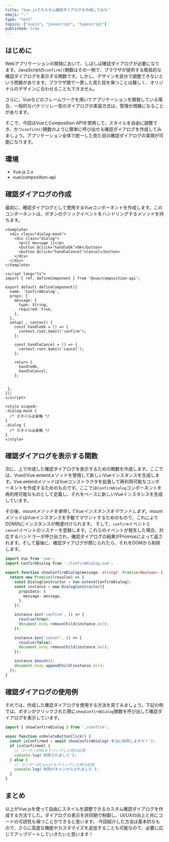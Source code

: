```yaml
---
title: "Vue.jsでカスタム確認ダイアログを作成してみた"
emoji: "💡"
type: "tech"
topics: ["vuejs", "javascript", "typescript"]
published: true
---
```


## はじめに
Webアプリケーションの開発において、しばしば確認ダイアログが必要になります。JavaScriptの`confirm()`関数はその一例で、ブラウザが提供する簡易的な確認ダイアログを表示する関数です。しかし、デザインを自分で調整できないという問題があります。ブラウザ間で一貫した見た目を保つことは難しく、オリジナルのデザインに合わせることもできません。

さらに、Vueなどのフレームワークを用いてアプリケーションを開発している場合、一般的なバケツリレー型のダイアログの実装方式は、管理が煩雑になることがあります。

そこで、今回はVueとComposition APIを使用して、スタイルを自由に調整でき、かつ`confirm()`関数のように簡単に呼び出せる確認ダイアログを作成してみましょう。アプリケーション全体で統一した見た目の確認ダイアログの実現が可能になります。

## 環境
- Vue.js 2.x
- vue/composition-api

## 確認ダイアログの作成
最初に、確認ダイアログとして使用するVueコンポーネントを作成します。このコンポーネントは、ボタンのクリックイベントをハンドリングするメソッドを持ちます。

```vue
<template>
  <div class="dialog-mask">
    <div class="dialog">
      <p>{{ message }}</p>
      <button @click="handleOk">OK</button>
      <button @click="handleCancel">Cancel</button>
    </div>
  </div>
</template>

<script lang="ts">
import { ref, defineComponent } from '@vue/composition-api';

export default defineComponent({
  name: 'ConfirmDialog',
  props: {
    message: {
      type: String,
      required: true,
    },
  },
  setup(_, context) {
    const handleOk = () => {
      context.root.$emit('confirm');
    };

    const handleCancel = () => {
      context.root.$emit('cancel');
    };

    return {
      handleOk,
      handleCancel,
    };


 },
});
</script>

<style scoped>
.dialog-mask {
  /* スタイルは省略 */
}
.dialog {
  /* スタイルは省略 */
}
</style>
```

## 確認ダイアログを表示する関数
次に、上で作成した確認ダイアログを表示するための関数を作成します。ここでは、VueのVue.extendメソッドを使用して新しいVueインスタンスを生成します。Vue.extendメソッドはVueコンストラクタを拡張して再利用可能なコンポーネントを作成するためのものです。ここでは`ConfirmDialog`コンポーネントを再利用可能なものとして定義し、それをベースに新しいVueインスタンスを生成しています。

その後、$mountメソッドを使用してVueインスタンスをマウントします。$mountメソッドはVueインスタンスを手動でマウントするためのもので、これによりDOM内にインスタンスが関連付けられます。
そして、`confirm`イベントと`cancel`イベントのリスナーを登録します。これらのイベントが発生した場合、対応するハンドラーが呼び出され、確認ダイアログの結果がPromiseによって返されます。そして最後に、確認ダイアログが閉じられたら、それをDOMから削除します。

```ts
import Vue from 'vue';
import ConfirmDialog from './ConfirmDialog.vue';

export function showConfirmDialog(message: string): Promise<boolean> {
  return new Promise((resolve) => {
    const DialogConstructor = Vue.extend(ConfirmDialog);
    const instance = new DialogConstructor({
      propsData: {
        message: message,
      },
    });

    instance.$on('confirm', () => {
      resolve(true);
      document.body.removeChild(instance.$el);
    });

    instance.$on('cancel', () => {
      resolve(false);
      document.body.removeChild(instance.$el);
    });

    instance.$mount();
    document.body.appendChild(instance.$el);
  });
}
```


## 確認ダイアログの使用例
それでは、作成した確認ダイアログを使用する方法を見てみましょう。下記の例では、ボタンがクリックされた際に`showConfirmDialog`関数を呼び出して確認ダイアログを表示しています。

```ts
import { showConfirmDialog } from './confirm';

async function onDeleteButtonClick() {
  const isConfirmed = await showConfirmDialog('本当に削除しますか？');
  if (isConfirmed) {
    // ユーザーがOKをクリックした時の処理
    console.log('削除されました');
  } else {
    // ユーザーがCancelをクリックした時の処理
    console.log('削除がキャンセルされました');
  }
}
```

## まとめ
以上がVue.jsを使って自由にスタイルを調整できるカスタム確認ダイアログを作成する方法でした。ダイアログの表示を非同期で制御し、UI/UXの向上と共にコードの可読性も保つことができると思います。
今回紹介した方法は基本的なもので、さらに高度な機能やカスタマイズを追加することも可能なので、必要に応じてアップデートしていきたいと思います！